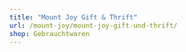 ```yaml
---
title: "Mount Joy Gift & Thrift"
url: /mount-joy/mount-joy-gift-und-thrift/
shop: Gebrauchtwaren
---
```

